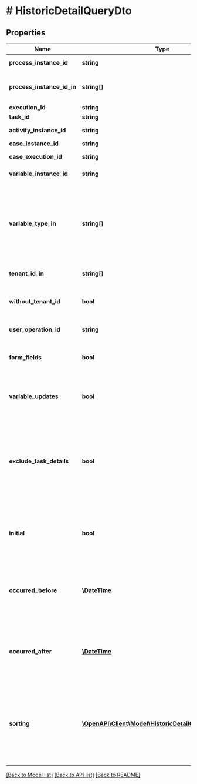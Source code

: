 # # HistoricDetailQueryDto

## Properties

Name | Type | Description | Notes
------------ | ------------- | ------------- | -------------
**process_instance_id** | **string** | Filter by process instance id. | [optional]
**process_instance_id_in** | **string[]** | Only include historic details which belong to one of the passed  process instance ids. | [optional]
**execution_id** | **string** | Filter by execution id. | [optional]
**task_id** | **string** | Filter by task id. | [optional]
**activity_instance_id** | **string** | Filter by activity instance id. | [optional]
**case_instance_id** | **string** | Filter by case instance id. | [optional]
**case_execution_id** | **string** | Filter by case execution id. | [optional]
**variable_instance_id** | **string** | Filter by variable instance id. | [optional]
**variable_type_in** | **string[]** | Only include historic details where the variable updates belong to one of the passed  list of variable types. A list of all supported variable types can be found [here](https://docs.camunda.org/manual/latest/user-guide/process-engine/variables/#supported-variable-values). **Note:** All non-primitive variables are associated with the type &#x60;serializable&#x60;. | [optional]
**tenant_id_in** | **string[]** | Filter by a  list of tenant ids. | [optional]
**without_tenant_id** | **bool** | Only include historic details that belong to no tenant. Value may only be &#x60;true&#x60;, as &#x60;false&#x60; is the default behavior. | [optional]
**user_operation_id** | **string** | Filter by a user operation id. | [optional]
**form_fields** | **bool** | Only include &#x60;HistoricFormFields&#x60;. Value may only be &#x60;true&#x60;, as &#x60;false&#x60; is the default behavior. | [optional]
**variable_updates** | **bool** | Only include &#x60;HistoricVariableUpdates&#x60;. Value may only be &#x60;true&#x60;, as &#x60;false&#x60; is the default behavior. | [optional]
**exclude_task_details** | **bool** | Excludes all task-related &#x60;HistoricDetails&#x60;, so only items which have no task id set will be selected. When this parameter is used together with &#x60;taskId&#x60;, this call is ignored and task details are not excluded. Value may only be &#x60;true&#x60;, as &#x60;false&#x60; is the default behavior. | [optional]
**initial** | **bool** | Restrict to historic variable updates that contain only initial variable values. Value may only be &#x60;true&#x60;, as &#x60;false&#x60; is the default behavior. | [optional]
**occurred_before** | [**\DateTime**](\DateTime.md) | Restrict to historic details that occured before the given date (including the date). Default [format](https://docs.camunda.org/manual/latest/reference/rest/overview/date-format/) &#x60;yyyy-MM-dd&#39;T&#39;HH:mm:ss.SSSZ&#x60;, e.g., 2013-01-23T14:42:45.000+0200. | [optional]
**occurred_after** | [**\DateTime**](\DateTime.md) | Restrict to historic details that occured after the given date (including the date). Default [format](https://docs.camunda.org/manual/latest/reference/rest/overview/date-format/) &#x60;yyyy-MM-dd&#39;T&#39;HH:mm:ss.SSSZ&#x60;, e.g., 2013-01-23T14:42:45.000+0200. | [optional]
**sorting** | [**\OpenAPI\Client\Model\HistoricDetailQueryDtoSorting[]**](HistoricDetailQueryDtoSorting.md) | A JSON array of criteria to sort the result by. Each element of the array is                     a JSON object that specifies one ordering. The position in the array                     identifies the rank of an ordering, i.e., whether it is primary, secondary,                     etc. Does not have an effect for the &#x60;count&#x60; endpoint. | [optional]

[[Back to Model list]](../../README.md#models) [[Back to API list]](../../README.md#endpoints) [[Back to README]](../../README.md)
